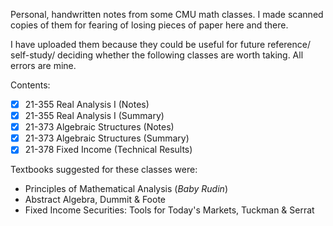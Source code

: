 Personal, handwritten notes from some CMU math classes. I made scanned copies of them for fearing of losing pieces of paper here and there.

I have uploaded them because they could be useful for future reference/ self-study/ deciding whether the following classes are worth taking. All errors are mine.

Contents:
- [x] 21-355 Real Analysis I (Notes)
- [x] 21-355 Real Analysis I (Summary)
- [x] 21-373 Algebraic Structures (Notes)
- [x] 21-373 Algebraic Structures (Summary)
- [x] 21-378 Fixed Income (Technical Results)

Textbooks suggested for these classes were:
- Principles of Mathematical Analysis (<i>Baby Rudin</i>)
- Abstract Algebra, Dummit & Foote
- Fixed Income Securities: Tools for Today's Markets, Tuckman & Serrat